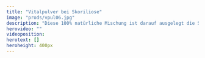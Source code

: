 ```yaml
---
title: "Vitalpulver bei Skoriliose"
image: "prods/vpul06.jpg"
description: "Diese 100% natürliche Mischung ist darauf ausgelegt die Skoliosebeschwerden zu lindern."
herovideo: ""
videoposition:
herotext: []
heroheight: 400px
---
```

